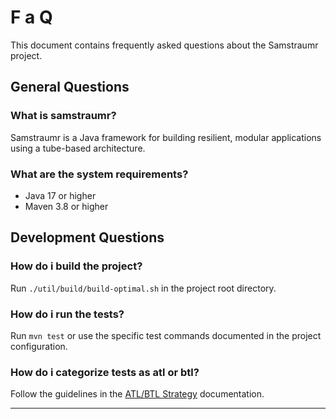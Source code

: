 # F a Q


This document contains frequently asked questions about the Samstraumr project.

## General Questions

### What is samstraumr?

Samstraumr is a Java framework for building resilient, modular applications using a tube-based architecture.

### What are the system requirements?

- Java 17 or higher
- Maven 3.8 or higher

## Development Questions

### How do i build the project?

Run `./util/build/build-optimal.sh` in the project root directory.

### How do i run the tests?

Run `mvn test` or use the specific test commands documented in the project configuration.

### How do i categorize tests as atl or btl?

Follow the guidelines in the [ATL/BTL Strategy](./a-t-l--b-t-l--strategy.md) documentation.

---

